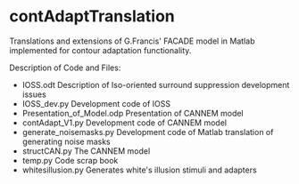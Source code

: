 # contAdaptTranslation
Translations and extensions of G.Francis' FACADE model in Matlab implemented for contour adaptation functionality.

Description of Code and Files:

- IOSS.odt 	                  Description of Iso-oriented surround suppression development issues
- IOSS_dev.py 	              Development code of IOSS
- Presentation_of_Model.odp 	Presentation of CANNEM model
- contAdapt_V1.py 	          Development code of CANNEM model
- generate_noisemasks.py 	    Development code of Matlab translation of generating noise masks
- structCAN.py 	              The CANNEM model
- temp.py 	                  Code scrap book
- whitesillusion.py 	        Generates white's illusion stimuli and adapters
